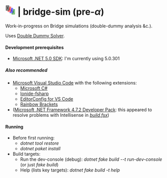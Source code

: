# ![bridge-sim](https://raw.githubusercontent.com/aornota/bridge/master/src/resources/tpoc-32x32.png) | bridge-sim (pre-_α_)

Work-in-progress on Bridge simulations (double-dummy analysis &c.).

Uses [Double Dummy Solver](http://privat.bahnhof.se/wb758135/bridge/index.html).

#### Development prerequisites

- [Microsoft .NET 5.0 SDK](https://dotnet.microsoft.com/download/dotnet/5.0): I'm currently using 5.0.301

##### Also recommended

- [Microsoft Visual Studio Code](https://code.visualstudio.com/download/) with the following extensions:
    - [Microsoft C#](https://marketplace.visualstudio.com/items?itemName=ms-vscode.csharp)
    - [Ionide-fsharp](https://marketplace.visualstudio.com/items?itemName=ionide.ionide-fsharp)
    - [EditorConfig for VS Code](https://marketplace.visualstudio.com/items?itemName=editorconfig.editorconfig)
    - [Rainbow Brackets](https://marketplace.visualstudio.com/items?itemName=2gua.rainbow-brackets)
- ([Microsoft .NET Framework 4.7.2 Developer Pack](https://dotnet.microsoft.com/download/dotnet-framework/net472/): this appeared to resolve problems with Intellisense in
_[build.fsx](https://github.com/aornota/gibet/blob/master/build.fsx)_)

#### Running

- Before first running:
    - _dotnet tool restore_
    - _dotnet paket install_
- Build targets:
    - Run the dev-console (debug): _dotnet fake build --t run-dev-console_ (or just _fake build_)
    - Help (lists key targets): _dotnet fake build -t help_

